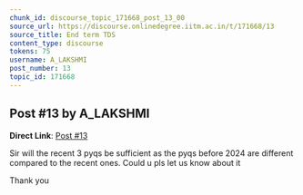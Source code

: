 ```yaml
---
chunk_id: discourse_topic_171668_post_13_00
source_url: https://discourse.onlinedegree.iitm.ac.in/t/171668/13
source_title: End term TDS
content_type: discourse
tokens: 75
username: A_LAKSHMI
post_number: 13
topic_id: 171668
---
```


## Post #13 by A_LAKSHMI

**Direct Link**: [Post #13](https://discourse.onlinedegree.iitm.ac.in/t/171668/13)

Sir will the recent 3 pyqs be sufficient as the pyqs before 2024 are different compared to the recent ones. Could u pls let us know about it

Thank you
